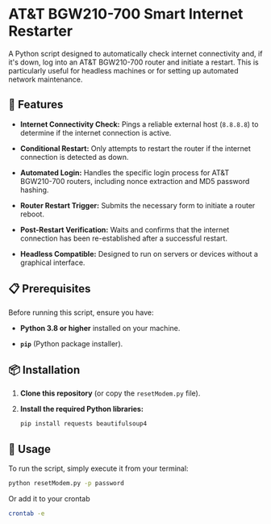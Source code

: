 # AT&T BGW210-700 Smart Internet Restarter

A Python script designed to automatically check internet connectivity and, if it's down, log into an AT&T BGW210-700 router and initiate a restart. This is particularly useful for headless machines or for setting up automated network maintenance.

## 🚀 Features

* **Internet Connectivity Check:** Pings a reliable external host (`8.8.8.8`) to determine if the internet connection is active.

* **Conditional Restart:** Only attempts to restart the router if the internet connection is detected as down.

* **Automated Login:** Handles the specific login process for AT&T BGW210-700 routers, including nonce extraction and MD5 password hashing.

* **Router Restart Trigger:** Submits the necessary form to initiate a router reboot.

* **Post-Restart Verification:** Waits and confirms that the internet connection has been re-established after a successful restart.

* **Headless Compatible:** Designed to run on servers or devices without a graphical interface.

## 📋 Prerequisites

Before running this script, ensure you have:

* **Python 3.8 or higher** installed on your machine.

* **`pip`** (Python package installer).

## 📦 Installation

1.  **Clone this repository** (or copy the `resetModem.py` file).

2.  **Install the required Python libraries:**

    ```bash
    pip install requests beautifulsoup4
    ```

## 🚀 Usage

To run the script, simply execute it from your terminal:

```bash
python resetModem.py -p password
```
Or add it to your crontab
```bash
crontab -e
```
